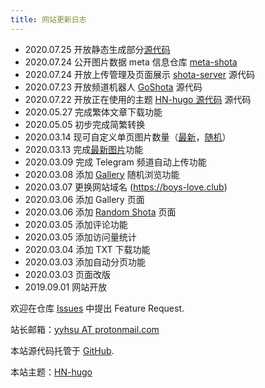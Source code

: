 ```yaml
---
title: 网站更新日志
---
```


- 2020.07.25 开放静态生成部分[源代码](https://github.com/yiyang-hsu/boys-love)
- 2020.07.24 公开图片数据 meta 信息仓库 [meta-shota](https://github.com/yiyang-hsu/meta-shota)
- 2020.07.24 开放上传管理及页面展示 [shota-server](https://github.com/yiyang-hsu/shota-server) 源代码
- 2020.07.23 开放频道机器人 [GoShota](https://github.com/yiyang-hsu/pixiv-tgbot) 源代码
- 2020.07.22 开放正在使用的主题 [HN-hugo 源代码](https://github.com/yiyang-hsu/HN-hugo) 源代码
- 2020.05.27 完成繁体文章下载功能
- 2020.05.05 初步完成简繁转换
- 2020.03.14 现可自定义单页图片数量（[最新](/shota/latest/12)，[随机](/shota/gallery/12)）
- 2020.03.13 完成[最新图片](/shota/latest/)功能
- 2020.03.09 完成 Telegram 频道自动上传功能
- 2020.03.08 添加 [Gallery](/shota/gallery/) 随机浏览功能
- 2020.03.07 更换网站域名 (https://boys-love.club)
- 2020.03.06 添加 Gallery 页面
- 2020.03.06 添加 [Random Shota](/shota/random/) 页面
- 2020.03.05 添加评论功能
- 2020.03.05 添加访问量统计
- 2020.03.04 添加 TXT 下载功能
- 2020.03.03 添加自动分页功能
- 2020.03.03 页面改版
- 2019.09.01 网站开放

欢迎在仓库 [Issues](https://github.com/yiyang-hsu/boys-love/issues) 中提出 Feature Request.

站长邮箱：[yyhsu AT protonmail.com](#)

本站源代码托管于 [GitHub](https://github.com/yiyang-hsu/boys-love).

本站主题：[HN-hugo](https://github.com/yiyang-hsu/HN-hugo)

